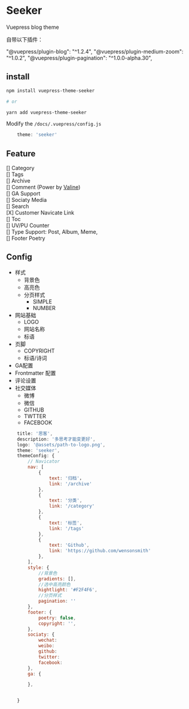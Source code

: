 # Seeker
Vuepress blog theme

自带以下插件：

"@vuepress/plugin-blog": "^1.2.4",
"@vuepress/plugin-medium-zoom": "^1.0.2",
"@vuepress/plugin-pagination": "^1.0.0-alpha.30",

## install

```bash
npm install vuepress-theme-seeker

# or

yarn add vuepress-theme-seeker
```

Modify the `/docs/.vuepress/config.js`

```js
    theme: 'seeker'
```

## Feature
[] Category  
[] Tags  
[] Archive  
[] Comment (Power by [Valine](https://valine.js.org/))  
[] GA Support  
[] Sociaty Media  
[] Search    
[X] Customer Navicate Link  
[] Toc  
[] UV/PU Counter  
[] Type Support: Post, Album, Meme,   
[] Footer Poetry  


## Config
- 样式
  - 背景色
  - 高亮色
  - 分页样式
    - SIMPLE
    - NUMBER
- 网站基础
  - LOGO
  - 网站名称
  - 标语
- 页脚
  - COPYRIGHT
  - 标语/诗词
- GA配置
- Frontmatter 配置
- 评论设置
- 社交媒体
  - 微博
  - 微信
  - GITHUB
  - TWTTER
  - FACEBOOK



```js
    title: '思客',
    description: '多思考才能变更好',
    logo: '@assets/path-to-logo.png',
    theme: 'seeker',
    themeConfig: {
        // Navicator
        nav: [
            {
                text: '归档'，
                link: '/archive'
            },
            {
                text: '分类',
                link: '/category'
            },
            {
                text: '标签',
                link: '/tags'
            },
            {
                text: 'Github',
                link: 'https://github.com/wensonsmith'
            },
        ],
        style: {
            //背景色
            gradients: [],
            //选中高亮颜色
            hightlight: '#F2F4F6',
            //分页样式
            pagination: ''
        },
        footer: {
            poetry: false,
            copyright: '',
        },
        sociaty: {
            wechat:
            weibo:
            github:
            twitter:
            facebook:
        },
        ga: {

        },


    }
```



